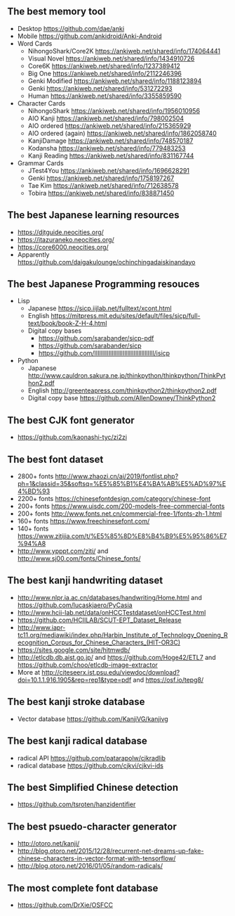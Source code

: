 ## The best memory tool
- Desktop https://github.com/dae/anki
- Mobile https://github.com/ankidroid/Anki-Android
- Word Cards
  - NihongoShark/Core2K https://ankiweb.net/shared/info/174064441
  - Visual Novel https://ankiweb.net/shared/info/1434910726
  - Core6K https://ankiweb.net/shared/info/1237389412
  - Big One https://ankiweb.net/shared/info/2112246396
  - Genki Modified https://ankiweb.net/shared/info/1188123894
  - Genki https://ankiweb.net/shared/info/531272293
  - Human https://ankiweb.net/shared/info/3355859590
- Character Cards
  - NihongoShark https://ankiweb.net/shared/info/1956010956
  - AIO Kanji https://ankiweb.net/shared/info/798002504
  - AIO ordered https://ankiweb.net/shared/info/215365929
  - AIO ordered (again) https://ankiweb.net/shared/info/1862058740
  - KanjiDamage https://ankiweb.net/shared/info/748570187
  - Kodansha https://ankiweb.net/shared/info/779483253
  - Kanji Reading https://ankiweb.net/shared/info/831167744
- Grammar Cards
  - JTest4You https://ankiweb.net/shared/info/1696628291
  - Genki https://ankiweb.net/shared/info/1758197267
  - Tae Kim https://ankiweb.net/shared/info/712638578
  - Tobira  https://ankiweb.net/shared/info/838871450

## The best Japanese learning resources
- https://djtguide.neocities.org/
- https://itazuraneko.neocities.org/
- https://core6000.neocities.org/
- Apparently https://github.com/daigakulounge/ochinchingadaiskinandayo

## The best Japanese Programming resouces
- Lisp
  - Japanese https://sicp.iijlab.net/fulltext/xcont.html
  - English https://mitpress.mit.edu/sites/default/files/sicp/full-text/book/book-Z-H-4.html
  - Digital copy bases
    - https://github.com/sarabander/sicp-pdf
    - https://github.com/sarabander/sicp
    - https://github.com/IIIIllllIIIIllllIIIIllllIIIIllllIIIIll/isicp
- Python
  - Japanese http://www.cauldron.sakura.ne.jp/thinkpython/thinkpython/ThinkPython2.pdf
  - English http://greenteapress.com/thinkpython2/thinkpython2.pdf
  - Digital copy base https://github.com/AllenDowney/ThinkPython2


## The best CJK font generator
-  https://github.com/kaonashi-tyc/zi2zi

## The best font dataset
- 2800+ fonts http://www.zhaozi.cn/ai/2019/fontlist.php?ph=1&classid=35&softsq=%E5%85%B1%E4%BA%AB%E5%AD%97%E4%BD%93
- 2200+ fonts https://chinesefontdesign.com/category/chinese-font
- 200+ fonts https://www.uisdc.com/200-models-free-commercial-fonts
- 200+ fonts http://www.fonts.net.cn/commercial-free-1/fonts-zh-1.html
- 160+ fonts https://www.freechinesefont.com/
- 140+ fonts https://www.zitijia.com/t/%E5%85%8D%E8%B4%B9%E5%95%86%E7%94%A8
- http://www.ypppt.com/ziti/ and http://www.sj00.com/fonts/Chinese_fonts/

## The best kanji handwriting dataset
- http://www.nlpr.ia.ac.cn/databases/handwriting/Home.html and https://github.com/lucaskjaero/PyCasia
- http://www.hcii-lab.net/data/onHCCTestdataset/onHCCTest.html
- https://github.com/HCIILAB/SCUT-EPT_Dataset_Release
- http://www.iapr-tc11.org/mediawiki/index.php/Harbin_Institute_of_Technology_Opening_Recognition_Corpus_for_Chinese_Characters_(HIT-OR3C)
- https://sites.google.com/site/hitmwdb/
- http://etlcdb.db.aist.go.jp/ and https://github.com/Hoge42/ETL7 and https://github.com/choo/etlcdb-image-extractor
- More at http://citeseerx.ist.psu.edu/viewdoc/download?doi=10.1.1.916.1905&rep=rep1&type=pdf and https://osf.io/tepg8/

## The best kanji stroke database
- Vector database https://github.com/KanjiVG/kanjivg

## The best kanji radical database
- radical API https://github.com/patarapolw/cjkradlib
- radical database https://github.com/cjkvi/cjkvi-ids

## The best Simplified Chinese detection
- https://github.com/tsroten/hanzidentifier

## The best psuedo-character generator
- http://otoro.net/kanji/
- http://blog.otoro.net/2015/12/28/recurrent-net-dreams-up-fake-chinese-characters-in-vector-format-with-tensorflow/
- http://blog.otoro.net/2016/01/05/random-radicals/


## The most complete font database
- https://github.com/DrXie/OSFCC
